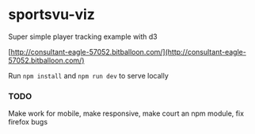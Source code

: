 # sportsvu-viz
Super simple player tracking example with d3

[http://consultant-eagle-57052.bitballoon.com/](http://consultant-eagle-57052.bitballoon.com/)

Run `npm install` and `npm run dev` to serve locally

### TODO
Make work for mobile, make responsive, make court an npm module, fix firefox bugs
